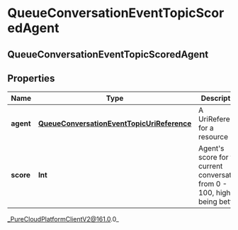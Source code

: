# QueueConversationEventTopicScoredAgent

## QueueConversationEventTopicScoredAgent

## Properties

|Name | Type | Description | Notes|
|------------ | ------------- | ------------- | -------------|
| **agent** | [**QueueConversationEventTopicUriReference**](QueueConversationEventTopicUriReference) | A UriReference for a resource | [optional] |
| **score** | **Int** | Agent&#39;s score for the current conversation, from 0 - 100, higher being better | [optional] |



_PureCloudPlatformClientV2@161.0.0_
